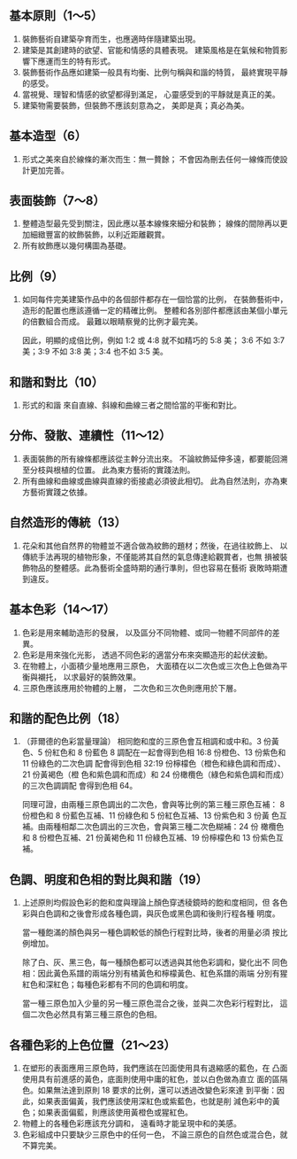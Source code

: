 基本原則（1～5）
----------------

1. 裝飾藝術自建築孕育而生，也應適時伴隨建築出現。
1. 建築是其創建時的欲望、官能和情感的具體表現。
	建築風格是在氣候和物質影響下應運而生的特有形式。
1. 裝飾藝術作品應如建築一般具有均衡、比例勻稱與和諧的特質，
	最終實現平靜的感受。
1. 當視覺、理智和情感的欲望都得到滿足，
	心靈感受到的平靜就是真正的美。
1. 建築物需要裝飾，但裝飾不應該刻意為之，
	美即是真；真必為美。


基本造型（6）
-------------

1. 形式之美來自於線條的漸次而生：無一贅餘；
	不會因為刪去任何一線條而使設計更加完善。


表面裝飾（7～8）
----------------

1. 整體造型最先受到關注，因此應以基本線條來細分和裝飾；
	線條的間隙再以更加細緻豐富的紋飾裝飾，以利近距離觀賞。
1. 所有紋飾應以幾何構圖為基礎。


比例（9）
---------

1. 如同每件完美建築作品中的各個部件都存在一個恰當的比例，
	在裝飾藝術中，造形的配置也應該遵循一定的精確比例。
	整體和各別部件都應該由某個小單元的倍數組合而成。
	最難以眼睛察覺的比例才最完美。
	
	因此，明顯的成倍比例，例如 1:2 或 4:8 就不如精巧的 5:8 美；
	3:6 不如 3:7 美；3:9 不如 3:8 美；3:4 也不如 3:5 美。
	
	
和諧和對比（10）
----------------
	
1. 形式的和諧
	來自直線、斜線和曲線三者之間恰當的平衡和對比。


分佈、發散、連續性（11～12）
----------------------------

1. 表面裝飾的所有線條都應該從主幹分流出來。
	不論紋飾延伸多遠，都要能回溯至分枝與根植的位置。
	此為東方藝術的實踐法則。
1. 所有曲線和曲線或曲線與直線的銜接處必須彼此相切。
	此為自然法則，亦為東方藝術實踐之依據。


自然造形的傳統（13）
--------------------

1. 花朵和其他自然界的物體並不適合做為紋飾的題材；然後，在過往紋飾上、
	以傳統手法再現的植物形象，不僅能將其自然的氣息傳達給觀賞者，也無
	損被裝飾物品的整體感。此為藝術全盛時期的通行準則，但也容易在藝術
	衰敗時期遭到違反。


基本色彩（14～17）
------------------

1. 色彩是用來輔助造形的發展，
	以及區分不同物體、或同一物體不同部件的差異。
1. 色彩是用來強化光影，
	透過不同色彩的適當分布來突顯造形的起伏波動。
1. 在物體上，小面積少量地應用三原色，
	大面積在以二次色或三次色上色做為平衡與襯托，
	以求最好的裝飾效果。
1. 三原色應該應用於物體的上層，
	二次色和三次色則應用於下層。


和諧的配色比例（18）
--------------------

1. （菲爾德的色彩當量理論）
	相同飽和度的三原色會互相調和或中和。3 份黃色、5 份紅色和 8 份藍色 8
	調配在一起會得到色相 16:8 份橙色、13 份紫色和 11 份綠色的二次色調
	配會得到色相 32:19 份檸檬色（橙色和綠色調和而成）、21 份黃褐色（橙
	色和紫色調和而成）和 24 份橄欖色（綠色和紫色調和而成）的三次色調調配
	會得到色相 64。
	
	同理可證，由兩種三原色調出的二次色，會與等比例的第三種三原色互補：
	8 份橙色和 8 份藍色互補、11 份綠色和 5 份紅色互補、13 份紫色和 3 份黃
	色互補。由兩種相鄰二次色調出的三次色，會與第三種二次色糊補：24 份
	橄欖色和 8 份橙色互補、21 份黃褐色和 11 份綠色互補、19 份檸檬色和 13
	份紫色互補。


色調、明度和色相的對比與和諧（19）
----------------------------------

1. 上述原則均假設色彩的飽和度與理論上顏色穿透稜鏡時的飽和度相同，但
	各色彩與白色調和之後會形成各種色調，與灰色或黑色調和後則行程各種
	明度。
	
	當一種飽滿的顏色與另一種色調較低的顏色行程對比時，後者的用量必須
	按比例增加。
	
	除了白、灰、黑三色，每一種顏色都可以透過與其他色彩調和，變化出不
	同色相：因此黃色系譜的兩端分別有橘黃色和檸檬黃色、紅色系譜的兩端
	分別有猩紅色和深紅色；每種色彩都有不同的色調和明度。
	
	當一種三原色加入少量的另一種三原色混合之後，並與二次色彩行程對比，
	這個二次色必然具有第三種三原色的色相。


各種色彩的上色位置（21～23）
----------------------------

1. 在塑形的表面應用三原色時，我們應該在凹面使用具有退縮感的藍色，在
	凸面使用具有前進感的黃色，底面則使用中庸的紅色，並以白色做為直立
	面的區隔色。如果無法達到原則 18 要求的比例，還可以透過改變色彩來達
	到平衡：因此，如果表面偏黃，我們應該使用深紅色或紫藍色，也就是削
	減色彩中的黃色；如果表面偏藍，則應該使用黃橙色或猩紅色。
1. 物體上的各種色彩應該充分調和，
	遠看時才能呈現中和的美感。
1. 色彩組成中只要缺少三原色中的任何一色，
	不論三原色的自然色或混合色，就不算完美。
